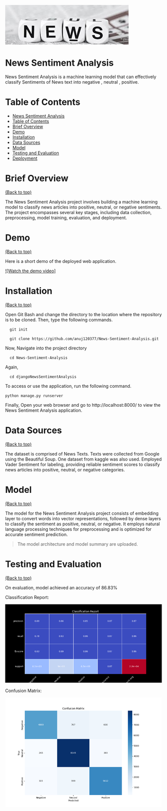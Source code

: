 ![Banner](./bannerNews.jpeg)

# News Sentiment Analysis

News Sentiment Analysis is a machine learning model that can effectively classify Sentiments of News text into negative , neutral , positive.

# Table of Contents

- [News Sentiment Analysis](#news-sentiment-analysis)
- [Table of Contents](#table-of-contents)
- [Brief Overview](#brief-overview)
- [Demo](#demo)
- [Installation](#installation)
- [Data Sources](#data-sources)
- [Model](#model)
- [Testing and Evaluation](#testing-and-evaluation)
- [Deployment](#deployment)

# Brief Overview
[(Back to top)](#table-of-contents)

The News Sentiment Analysis project involves building a machine learning model to classify news articles into positive, neutral, or negative sentiments. The project encompasses several key stages, including data collection, preprocessing, model training, evaluation, and deployment.

# Demo
[(Back to top)](#table-of-contents)

Here is a short demo of the deployed web application.

[![Watch the demo video]](
https://github.com/anuj120377/News-Sentiment-Analysis/assets/155840334/d65860d0-b953-46b4-b4c2-5cde57b1ac5e)


# Installation
[(Back to top)](#table-of-contents)

Open Git Bash and change the directory to the location where the repository is to be cloned. Then, type the following commands.

```shell
  git init
```
```shell
  git clone https://github.com/anuj120377/News-Sentiment-Analysis.git
```

Now, Navigate into the project directory
```shell
  cd News-Sentiment-Analysis
```
Again,
```shell
  cd djangoNewsSentimentAnalysis
```
To access or use the application, run the following command.

```shell
python manage.py runserver
```
Finally,
Open your web browser and go to http://localhost:8000/ to view the News Sentiment Analysis application.


# Data Sources
[(Back to top)](#table-of-contents)

The dataset is comprised of News Texts. Texts were collected from Google using the Beautiful Soup. One dataset from kaggle was also used.
Employed Vader Sentiment for labeling, providing reliable sentiment scores to classify news articles into positive, neutral, or negative categories.


# Model
[(Back to top)](#table-of-contents)

The model for the News Sentiment Analysis project consists of embedding layer to convert words into vector representations, followed by dense layers to classify the sentiment as positive, neutral, or negative. It employs natural language processing techniques for preprocessing and is optimized for accurate sentiment prediction.

> The model architecture and model summary are uploaded.

# Testing and Evaluation
[(Back to top)](#table-of-contents)

On evaluation, model achieved an accuracy of 86.83% 

Classification Report:

![image](./classification_report.png)

Confusion Matrix:

![image](./confusion_matrix.png)




